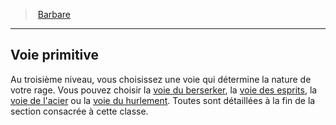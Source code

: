 ﻿> [Barbare](hd_barbarian.md)

---

## Voie primitive

Au troisième niveau, vous choisissez une voie qui détermine la nature de votre rage. Vous pouvez choisir la [voie du berserker](hd_barbarian_berserker.md), la [voie des esprits](hd_barbarian_spirits.md), la [voie de l'acier](hd_barbarian_steel.md) ou la [voie du hurlement](hd_barbarian_howling.md). Toutes sont détaillées à la fin de la section consacrée à cette classe.

